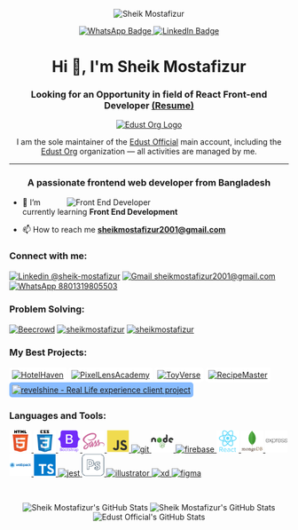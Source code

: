 <p align="center"><img src="https://avatars.githubusercontent.com/u/106415501?v=4" alt="Sheik Mostafizur" width="150"></p>

<p id="badges" align="center">
  <a href="https://wa.me/8801319805503?text=sheik-mostafizurr">
    <img src="https://img.shields.io/badge/WhatsApp-25D366?style=for-the-badge&logo=whatsapp&logoColor=white"
      alt="WhatsApp Badge" width="200" />
  </a>
  <a href="https://www.linkedin.com/in/sheik-mostafizur">
    <img src="https://img.shields.io/badge/LinkedIn-blue?style=for-the-badge&logo=linkedin&logoColor=white"
      alt="LinkedIn Badge" width="160" />
  </a>
</p>

<h1 align="center">Hi 👋, I'm Sheik Mostafizur</h1>

<h3 align="center">Looking for an Opportunity in field of React Front-end Developer <a
    href="https://drive.google.com/file/d/1xE-SLafe0y3br8w6X22hci9RrhRpQYuA/view">(Resume)</a></h3>

<p align="center">
  <a href="https://github.com/edust-org" target="_blank" rel="noopener noreferrer">
    <img src="https://github.com/edust-org.png?size=180" alt="Edust Org Logo" width="180" height="180" />
  </a>
</p>

<p align="center">
  I am the sole maintainer of the 
  <a href="https://github.com/edustorg" target="_blank" rel="noopener noreferrer">Edust Official</a> main account,  
  including the <a href="https://github.com/edust-org/edust" target="_blank" rel="noopener noreferrer">Edust Org</a> organization — all activities are managed by me.
</p>

<hr />

<h3 align="center">A passionate frontend web developer from Bangladesh</h3>

<img src="https://i.postimg.cc/NMPK00Kq/front-end-man.png" alt="Front End Developer" align="right" width="400" />

- 🌱 I’m currently learning **Front End Development**

- 📫 How to reach me **sheikmostafizur2001@gmail.com**

<h3 align="left">Connect with me:</h3>
<p align="left">
  <a href="https://linkedin.com/in/sheik-mostafizur" target="blank"><img align="center"
      src="https://raw.githubusercontent.com/rahuldkjain/github-profile-readme-generator/master/src/images/icons/Social/linked-in-alt.svg"
      alt="Linkedin @sheik-mostafizur" height="30" width="40" /></a>
  <a href="mailto:sheikmostafizur2001@gmail.com" target="blank"><img align="center"
      src="https://upload.wikimedia.org/wikipedia/commons/thumb/7/7e/Gmail_icon_%282020%29.svg/2560px-Gmail_icon_%282020%29.svg.png"
      alt="Gmail sheikmostafizur2001@gmail.com" height="30" width="auto" /></a>
  <a href="https://wa.me/8801319805503?text=sheik-mostafizur" target="blank"><img align="center"
      src="https://upload.wikimedia.org/wikipedia/commons/thumb/6/6b/WhatsApp.svg/512px-WhatsApp.svg.png?20220228223904"
      alt="WhatsApp 8801319805503" height="40" width="40" /></a>
</p>

<h3 align="left">Problem Solving:</h3>
<p align="left">
  <a href="https://www.beecrowd.com.br/judge/en/profile/816393" target="blank"><img align="center"
      src="https://repository-images.githubusercontent.com/452657937/1132479a-b4e2-476a-93c6-dc0fcabab6d6"
      alt="Beecrowd" height="40" width="40" /></a>
  <a href="https://www.hackerrank.com/sheikmostafizur" target="blank"><img align="center"
      src="https://raw.githubusercontent.com/rahuldkjain/github-profile-readme-generator/master/src/images/icons/Social/hackerrank.svg"
      alt="sheikmostafizur" height="30" width="40" /></a>
  <a href="https://www.leetcode.com/sheikmostafizur" target="blank"><img align="center"
      src="https://raw.githubusercontent.com/rahuldkjain/github-profile-readme-generator/master/src/images/icons/Social/leet-code.svg"
      alt="sheikmostafizur" height="30" width="40" /></a>
</p>

<h3 align="left">My Best Projects:</h3>
<p align="left">
  <a href="https://hotel-haven-37e44.web.app/" target="blank"><img
      style="background:#fff; padding:5px; border-radius:5px;" align="center"
      src="https://cdn4.iconfinder.com/data/icons/saas-ui-design-essentials/20/open-in-new-tab-512.png"
      alt="HotelHaven" height="20" width="20" /></a>
  <a href="https://pixellens-academy.web.app/" target="blank"><img
      style="background:#fff; padding:5px; border-radius:5px;" align="center"
      src="https://cdn4.iconfinder.com/data/icons/saas-ui-design-essentials/20/open-in-new-tab-512.png"
      alt="PixelLensAcademy" height="20" width="20" /></a>
  <a href="https://module-auth-7c320.web.app/" target="blank"><img
      style="background:#fff; padding:5px; border-radius:5px;" align="center"
      src="https://cdn4.iconfinder.com/data/icons/saas-ui-design-essentials/20/open-in-new-tab-512.png" alt="ToyVerse"
      height="20" width="20" /></a>
  <a href="https://recipe-master-526ae.web.app/" target="blank"><img
      style="background:#fff; padding:5px; border-radius:5px;" align="center"
      src="https://cdn4.iconfinder.com/data/icons/saas-ui-design-essentials/20/open-in-new-tab-512.png"
      alt="RecipeMaster" height="20" width="20" /></a>
  <a href="https://github.com/sheik-mostafizur/revelshine.git" target="blank"><img
      style="background:#88bcff; padding:5px; border-radius:5px;" align="center"
      src="https://cdn4.iconfinder.com/data/icons/saas-ui-design-essentials/20/open-in-new-tab-512.png"
      alt="revelshine - Real Life experience client project" height="20" width="20" /></a>
</p>

<h3 align="left">Languages and Tools:</h3>
<p align="left">
  <a href="https://www.w3.org/html/" target="_blank" rel="noreferrer"> <img
      src="https://raw.githubusercontent.com/devicons/devicon/master/icons/html5/html5-original-wordmark.svg"
      alt="html5" width="40" height="40" /> </a>
  <a href="https://www.w3schools.com/css/" target="_blank" rel="noreferrer"> <img
      src="https://raw.githubusercontent.com/devicons/devicon/master/icons/css3/css3-original-wordmark.svg" alt="css3"
      width="40" height="40" /> </a>
  <a href="https://getbootstrap.com" target="_blank" rel="noreferrer"> <img
      src="https://raw.githubusercontent.com/devicons/devicon/master/icons/bootstrap/bootstrap-plain-wordmark.svg"
      alt="bootstrap" width="40" height="40" /> </a>
  <a href="https://sass-lang.com" target="_blank" rel="noreferrer"> <img
      src="https://raw.githubusercontent.com/devicons/devicon/master/icons/sass/sass-original.svg" alt="sass" width="40"
      height="40" /> </a>
  <a href="https://developer.mozilla.org/en-US/docs/Web/JavaScript" target="_blank" rel="noreferrer"> <img
      src="https://raw.githubusercontent.com/devicons/devicon/master/icons/javascript/javascript-original.svg"
      alt="javascript" width="40" height="40" /> </a>
  <a href="https://git-scm.com/" target="_blank" rel="noreferrer"> <img
      src="https://www.vectorlogo.zone/logos/git-scm/git-scm-icon.svg" alt="git" width="40" height="40" /> </a>
  <a href="https://nodejs.org" target="_blank" rel="noreferrer"> <img
      src="https://raw.githubusercontent.com/devicons/devicon/master/icons/nodejs/nodejs-original-wordmark.svg"
      alt="nodejs" width="40" height="40" /> </a> <a href="https://firebase.google.com/" target="_blank"
    rel="noreferrer"> <img src="https://www.vectorlogo.zone/logos/firebase/firebase-icon.svg" alt="firebase" width="40"
      height="40" /> </a>
  <a href="https://reactjs.org/" target="_blank" rel="noreferrer"> <img
      src="https://raw.githubusercontent.com/devicons/devicon/master/icons/react/react-original-wordmark.svg"
      alt="react" width="40" height="40" /> </a>
  <a href="https://www.mongodb.com/" target="_blank" rel="noreferrer"> <img
      src="https://raw.githubusercontent.com/devicons/devicon/master/icons/mongodb/mongodb-original-wordmark.svg"
      alt="mongodb" width="40" height="40" /> </a>
  <a href="https://expressjs.com" target="_blank" rel="noreferrer"> <img
      src="https://raw.githubusercontent.com/devicons/devicon/master/icons/express/express-original-wordmark.svg"
      alt="express" width="40" height="40" /> </a>
  <a href="https://webpack.js.org" target="_blank" rel="noreferrer"> <img
      src="https://raw.githubusercontent.com/devicons/devicon/d00d0969292a6569d45b06d3f350f463a0107b0d/icons/webpack/webpack-original-wordmark.svg"
      alt="webpack" width="40" height="40" /> </a>
  <a href="https://www.typescriptlang.org/" target="_blank" rel="noreferrer"> <img
      src="https://raw.githubusercontent.com/devicons/devicon/master/icons/typescript/typescript-original.svg"
      alt="typescript" width="40" height="40" /> </a>
  <a href="https://jestjs.io" target="_blank" rel="noreferrer"> <img
      src="https://www.vectorlogo.zone/logos/jestjsio/jestjsio-icon.svg" alt="jest" width="40" height="40" /> </a>
  <a href="https://www.photoshop.com/en" target="_blank" rel="noreferrer"> <img
      src="https://raw.githubusercontent.com/devicons/devicon/master/icons/photoshop/photoshop-line.svg" alt="photoshop"
      width="40" height="40" /> </a>
  <a href="https://www.adobe.com/in/products/illustrator.html" target="_blank" rel="noreferrer"> <img
      src="https://www.vectorlogo.zone/logos/adobe_illustrator/adobe_illustrator-icon.svg" alt="illustrator" width="40"
      height="40" /> </a>
  <a href="https://www.adobe.com/products/xd.html" target="_blank" rel="noreferrer"> <img
      src="https://cdn.worldvectorlogo.com/logos/adobe-xd.svg" alt="xd" width="40" height="40" /> </a>
  <a href="https://www.figma.com/" target="_blank" rel="noreferrer"> <img
      src="https://www.vectorlogo.zone/logos/figma/figma-icon.svg" alt="figma" width="40" height="40" /> </a>
</p>

<br />
<!--[![Top Langs](https://github-readme-stats.vercel.app/api/top-langs/?username=sheik-mostafizur&layout)](https://github.com/sheik-mostafizur/github-readme-stats)-->

<p align="center">
    <img width="400px" alt="Sheik Mostafizur's GitHub Stats" src="https://github-readme-stats.vercel.app/api/top-langs/?username=sheik-mostafizur&layout=compact" />  
    <img width="400px" alt="Sheik Mostafizur's GitHub Stats" src="https://awesome-github-stats.azurewebsites.net/user-stats/sheik-mostafizur?cardType=github&theme=github-dark&preferLogin=false" />
    <img width="400px" alt="Edust Official's GitHub Stats" src="https://awesome-github-stats.azurewebsites.net/user-stats/edustorg?cardType=github&theme=github-dark&preferLogin=false" />
</p>
